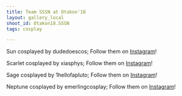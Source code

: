 ```yaml
---
title: Team SSSN at Otakon'18
layout: gallery_local
shoot_id: Otakon18.SSSN
tags: cosplay

---
```


Sun cosplayed by dudedoescos; Follow them on [Instagram](https://www.instagram.com/dudedoescos)!

Scarlet cosplayed by xiasphys; Follow them on [Instagram](https://www.instagram.com/xiasphys)!

Sage cosplayed by 1hellofapluto; Follow them on [Instagram](https://www.instagram.com/1hellofapluto)!

Neptune cosplayed by emerlingcosplay; Follow them on [Instagram](https://www.instagram.com/emerlingcosplay)!

